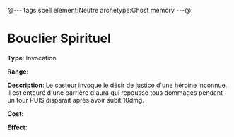 @---
tags:spell
element:Neutre
archetype:Ghost memory
---@

# Bouclier Spirituel

**Type**:
Invocation

**Range**:

**Description**:
Le casteur invoque le désir de justice d'une héroine inconnue. Il est entouré d'une barrière d'aura qui repousse tous dommages pendant un tour PUIS disparait après avoir subit 10dmg.

**Cost**:

**Effect**:
